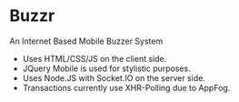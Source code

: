 Buzzr
=======
An Internet Based Mobile Buzzer System

- Uses HTML/CSS/JS on the client side.
- JQuery Mobile is used for stylistic purposes.
- Uses Node.JS with Socket.IO on the server side.
- Transactions currently use XHR-Polling due to AppFog.